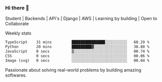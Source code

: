 ### Hi there 👋 

Student | Backends | API's | Django | AWS |  Learning by building | Open to Collaborate

Weekly stats
<!--START_SECTION:waka-->

```txt
TypeScript    31 mins         ███████████████░░░░░░░░░░   60.29 %
Python        20 mins         █████████▓░░░░░░░░░░░░░░░   38.88 %
JavaScript    0 secs          ▒░░░░░░░░░░░░░░░░░░░░░░░░   00.74 %
CSS           0 secs          ░░░░░░░░░░░░░░░░░░░░░░░░░   00.06 %
Image (svg)   0 secs          ░░░░░░░░░░░░░░░░░░░░░░░░░   00.04 %
```

<!--END_SECTION:waka-->


Passionate about solving real-world problems by building amazing softwares.
